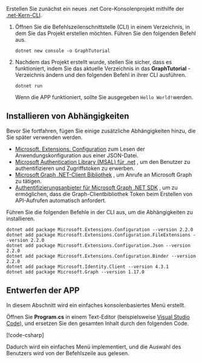 <!-- markdownlint-disable MD002 MD041 -->

Erstellen Sie zunächst ein neues .net Core-Konsolenprojekt mithilfe der [.net-Kern-CLI](/dotnet/core/tools/?tabs=netcore2x).

1. Öffnen Sie die Befehlszeilenschnittstelle (CLI) in einem Verzeichnis, in dem Sie das Projekt erstellen möchten. Führen Sie den folgenden Befehl aus.

    ```Shell
    dotnet new console -o GraphTutorial
    ```

1. Nachdem das Projekt erstellt wurde, stellen Sie sicher, dass es funktioniert, indem Sie das aktuelle Verzeichnis in das **GraphTutorial** -Verzeichnis ändern und den folgenden Befehl in ihrer CLI ausführen.

    ```Shell
    dotnet run
    ```

    Wenn die APP funktioniert, sollte Sie ausgegeben `Hello World!`werden.

## <a name="install-dependencies"></a>Installieren von Abhängigkeiten

Bevor Sie fortfahren, fügen Sie einige zusätzliche Abhängigkeiten hinzu, die Sie später verwenden werden.

- [Microsoft. Extensions. Configuration](https://github.com/aspnet/Extensions) zum Lesen der Anwendungskonfiguration aus einer JSON-Datei.
- [Microsoft Authentication Library (MSAL) für .net](https://github.com/AzureAD/microsoft-authentication-library-for-dotnet) , um den Benutzer zu authentifizieren und Zugriffstoken zu erwerben.
- [Microsoft Graph .NET-Client Bibliothek](https://github.com/microsoftgraph/msgraph-sdk-dotnet) , um Anrufe an Microsoft Graph zu tätigen.
- [Authentifizierungsanbieter für Microsoft Graph .NET SDK](https://github.com/microsoftgraph/msgraph-sdk-dotnet-auth) , um zu ermöglichen, dass die Graph-Clientbibliothek Token beim Erstellen von API-Aufrufen automatisch anfordert.

Führen Sie die folgenden Befehle in der CLI aus, um die Abhängigkeiten zu installieren.

```Shell
dotnet add package Microsoft.Extensions.Configuration --version 2.2.0
dotnet add package Microsoft.Extensions.Configuration.FileExtensions --version 2.2.0
dotnet add package Microsoft.Extensions.Configuration.Json --version 2.2.0
dotnet add package Microsoft.Extensions.Configuration.Binder --version 2.2.0
dotnet add package Microsoft.Identity.Client --version 4.3.1
dotnet add package Microsoft.Graph --version 1.17.0
```

## <a name="design-the-app"></a>Entwerfen der APP

In diesem Abschnitt wird ein einfaches konsolenbasiertes Menü erstellt.

Öffnen Sie **Program.cs** in einem Text-Editor (beispielsweise [Visual Studio Code](https://code.visualstudio.com/)), und ersetzen Sie den gesamten Inhalt durch den folgenden Code.

[!code-csharp[](../demos/01-create-app/GraphTutorial/Program.cs)]

Dadurch wird ein einfaches Menü implementiert, und die Auswahl des Benutzers wird von der Befehlszeile aus gelesen.
